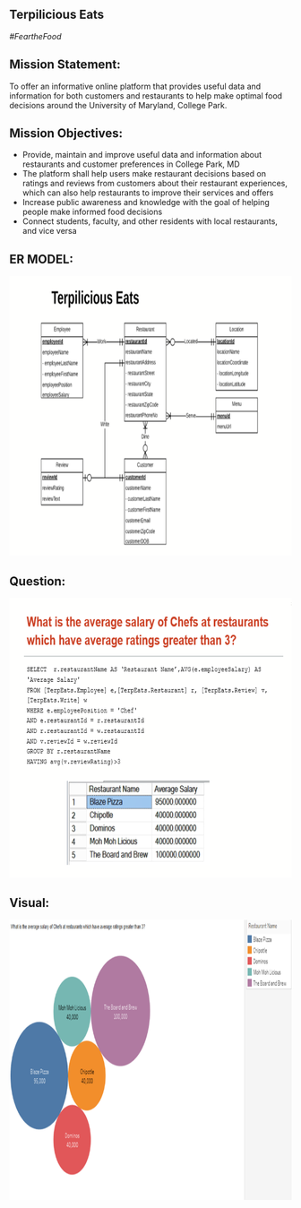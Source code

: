 ## Terpilicious Eats
_#FeartheFood_
 
## Mission Statement:

To offer an informative online platform that provides useful data and information for both customers and restaurants to help make optimal food decisions around the University of Maryland, College Park.

## Mission Objectives:

 - Provide, maintain and improve useful data and information about restaurants and customer preferences in College Park, MD
- The platform shall help users make restaurant decisions based on ratings and reviews from customers about their restaurant experiences, which can also help restaurants to improve their services and offers
-	Increase public awareness and knowledge with the goal of helping people make informed food decisions
-	Connect students, faculty, and other residents with local restaurants, and vice versa

 ## ER MODEL:
<p align="center">
  <img  height="500" src="ER-Model.PNG">
</p>

 ## Question:
<p align="center">
  <img  height="500" src="Question.PNG">
</p>

 ## Visual:
<p align="center">
  <img  height="500" src="Visual.PNG">
</p> 


